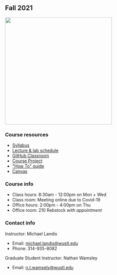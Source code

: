 ## Fall 2021

<img src="assets/home/biol4220_logo_trim.png" width="350"/>

### Course resources

* [Syllabus](https://docs.google.com/document/d/1KF-E33A-oBGcFqy7ovui8jmQMkstPyF4UUDU_Gf-kd0/edit?usp=sharing)
* [Lecture & lab schedule](course_schedule.md)
* [GitHub Classroom](https://classroom.github.com/classrooms/69019055-practical-bioinformatics-f2020)
* [Course Project](course_project.md)
* ["How To" guide](how_to_guide.md)
* [Canvas](https://wustl.instructure.com/courses/54531)

### Course info

* Class hours: 8:30am - 12:00pm on Mon + Wed
* Class room: Meeting online due to Covid-19
* Office hours: 2:00pm - 4:00pm on Thu
* Office room: 210 Rebstock *with appointment*

### Contact info

Instructor: Michael Landis
* Email: michael.landis@wustl.edu
* Phone: 314-935-8082

Graduate Student Instructor: Nathan Wamsley
* Email: n.t.wamsely@wustl.edu
